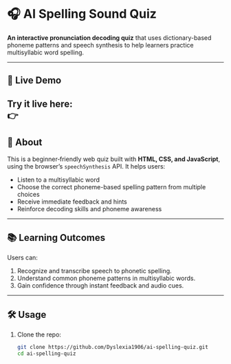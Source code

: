 # 🎧 AI Spelling Sound Quiz

**An interactive pronunciation decoding quiz** that uses dictionary-based phoneme patterns and speech synthesis to help learners practice multisyllabic word spelling.

---

## 🚀 Live Demo
Try it live here:  
👉 
---

## 🧠 About

This is a beginner‑friendly web quiz built with **HTML, CSS, and JavaScript**, using the browser’s `speechSynthesis` API. It helps users:
- Listen to a multisyllabic word
- Choose the correct phoneme-based spelling pattern from multiple choices
- Receive immediate feedback and hints
- Reinforce decoding skills and phoneme awareness

---

## 📚 Learning Outcomes

Users can:

1. Recognize and transcribe speech to phonetic spelling.
2. Understand common phoneme patterns in multisyllabic words.
3. Gain confidence through instant feedback and audio cues.

---

## 🛠️ Usage

1. Clone the repo:
   ```bash
   git clone https://github.com/Dyslexia1906/ai-spelling-quiz.git
   cd ai-spelling-quiz
